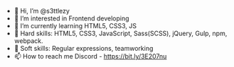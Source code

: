 - 👋 Hi, I’m @s3ttlezy
- 👀 I’m interested in Frontend developing
- 🌱 I’m currently learning HTML5, CSS3, JS
- 💞️ Hard skills: HTML5, CSS3, JavaScript, Sass(SCSS), jQuery, Gulp, npm, webpack.
- 💞️ Soft skills: Regular expressions, teamworking
- 📫 How to reach me Discord - https://bit.ly/3E207nu

<!---
s3ttlezy/s3ttlezy is a ✨ special ✨ repository because its `README.md` (this file) appears on your GitHub profile.
You can click the Preview link to take a look at your changes.
--->

